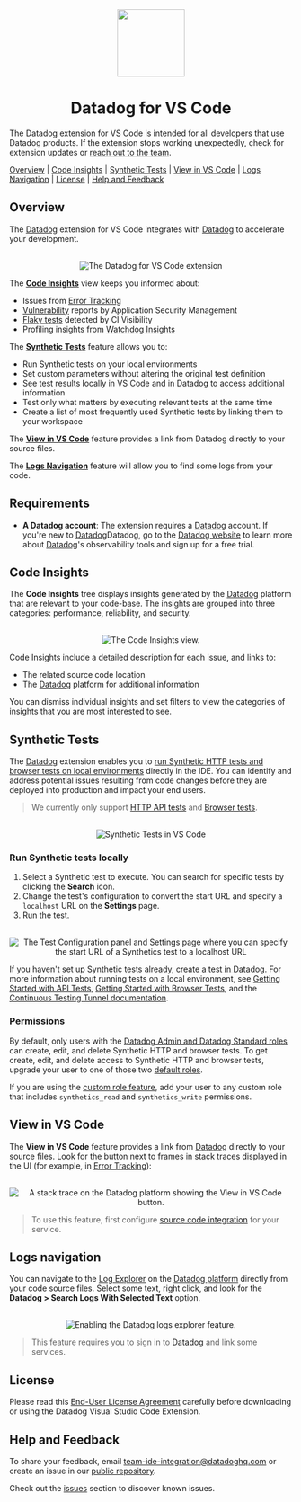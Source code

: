 <!-- markdownlint-disable MD033 -->
<!-- markdownlint-disable MD041 -->
<div align="center">
<img src="assets/images/readme/logo.png" width="120">
<h1> Datadog for VS Code </h1>
</div>
<!-- markdownlint-enable MD041 -->
<!-- markdownlint-enable MD033 -->

The Datadog extension for VS Code is intended for all developers that use Datadog products. If the extension stops working unexpectedly, check for extension updates or [reach out to the team](#help-and-feedback).

[Overview](#overview)
| [Code Insights](#code-insights)
| [Synthetic Tests](#synthetic-tests)
| [View in VS Code](#view-in-vs-code)
| [Logs Navigation](#logs-navigation)
| [License](#license)
| [Help and Feedback](#help-and-feedback)

## Overview

The [Datadog][datadog] extension for VS Code integrates with [Datadog][datadog] to accelerate your development.

<!-- markdownlint-disable MD033 -->
<!-- markdownlint-disable MD041 -->
<center>
<br/>
<div><img src="assets/images/readme/0723/datadog-vscode.png" alt="The Datadog for VS Code extension" /></div>
</center>
<!-- markdownlint-enable MD041 -->
<!-- markdownlint-enable MD033 -->

The [**Code Insights**](#code-insights) view keeps you informed about:

- Issues from [Error Tracking][error_tracking]
- [Vulnerability][vulnerability_management] reports by Application Security Management
- [Flaky tests][flaky_test_management] detected by CI Visibility
- Profiling insights from [Watchdog Insights][watchdog]

The [**Synthetic Tests**](#synthetic-tests) feature allows you to:

- Run Synthetic tests on your local environments
- Set custom parameters without altering the original test definition
- See test results locally in VS Code and in Datadog to access additional information
- Test only what matters by executing relevant tests at the same time
- Create a list of most frequently used Synthetic tests by linking them to your workspace

The [**View in VS Code**](#view-in-vs-code) feature provides a link from Datadog directly to your source files.

The [**Logs Navigation**](#logs-navigation) feature will allow you to find some logs from your code.

## Requirements

- **A Datadog account**: The extension requires a [Datadog][datadog] account. If you're new to [Datadog][datadog]Datadog, go to the [Datadog website][datadog] to learn more about [Datadog][datadog]'s observability tools and sign up for a free trial.

## Code Insights

The **Code Insights** tree displays insights generated by the [Datadog][datadog] platform that are relevant to your code-base. The insights are grouped into three categories: performance, reliability, and security.

<!-- markdownlint-disable MD033 -->
<!-- markdownlint-disable MD041 -->
<center>
<br/>
<div><img src="assets/images/readme/0723/code-insights.png" alt="The Code Insights view." /></div>
</center>
<!-- markdownlint-enable MD041 -->
<!-- markdownlint-enable MD033 -->

Code Insights include a detailed description for each issue, and links to:

- The related source code location
- The [Datadog][datadog] platform for additional information

You can dismiss individual insights and set filters to view the categories of insights that you are most interested to see.

## Synthetic Tests

The [Datadog][datadog] extension enables you to [run Synthetic HTTP tests and browser tests on local environments][synthetics_tunnel] directly in the IDE. You can identify and address potential issues resulting from code changes before they are deployed into production and impact your end users.

> We currently only support [HTTP API tests][api_tests] and [Browser tests][browser_tests].

<!-- markdownlint-disable MD033 -->
<!-- markdownlint-disable MD041 -->
<center>
<br/>
<div><img src="assets/images/readme/0723/vscode-extension-demo.png" alt="Synthetic Tests in VS Code"/></div>
</center>
<!-- markdownlint-enable MD041 -->
<!-- markdownlint-enable MD033 -->

### Run Synthetic tests locally

1. Select a Synthetic test to execute. You can search for specific tests by clicking the **Search** icon.
2. Change the test's configuration to convert the start URL and specify a `localhost` URL on the **Settings** page.
3. Run the test.

<!-- markdownlint-disable MD033 -->
<!-- markdownlint-disable MD041 -->
<center>
<br/>
<div><img src="assets/images/readme/0723/test_configuration_modified_starturl.png" alt="The Test Configuration panel and Settings page where you can specify the start URL of a Synthetics test to a localhost URL"/></div>
</center>
<!-- markdownlint-enable MD041 -->
<!-- markdownlint-enable MD033 -->

If you haven't set up Synthetic tests already, [create a test in Datadog][synthetics_create]. For more information about running tests on a local environment, see [Getting Started with API Tests][synthetics_started], [Getting Started with Browser Tests][synthetics_browser], and the [Continuous Testing Tunnel documentation][synthetics_tunnel].

### Permissions

By default, only users with the [Datadog Admin and Datadog Standard roles][datadog_default_roles] can create, edit, and delete Synthetic HTTP and browser tests. To get create, edit, and delete access to Synthetic HTTP and browser tests, upgrade your user to one of those two [default roles][datadog_default_roles].

If you are using the [custom role feature][datadog_custom_roles], add your user to any custom role that includes `synthetics_read` and `synthetics_write` permissions.

## View in VS Code

The **View in VS Code** feature provides a link from [Datadog][datadog] directly to your source files. Look for the button next to frames in stack traces displayed in the UI (for example, in [Error Tracking][error_tracking]):

<!-- markdownlint-disable MD033 -->
<!-- markdownlint-disable MD041 -->
<center>
<br/>
<div><img src="assets/images/readme/0723/view-in-vscode.png" alt="A stack trace on the Datadog platform showing the View in VS Code button."/></div>
</center>
<!-- markdownlint-enable MD041 -->
<!-- markdownlint-enable MD033 -->

> To use this feature, first configure [source code integration][source_code_integration] for your service.

## Logs navigation

You can navigate to the [Log Explorer][log_explorer] on the [Datadog platform][datadog] directly from your code source files. Select some text, right click, and look for the **Datadog > Search Logs With Selected Text** option.

<!-- markdownlint-disable MD033 -->
<!-- markdownlint-disable MD041 -->
<center>
<br/>
<div><img src="assets/images/readme/0723/log.png" alt="Enabling the Datadog logs explorer feature."/></div>
</center>
<!-- markdownlint-enable MD041 -->
<!-- markdownlint-enable MD033 -->

> This feature requires you to sign in to [Datadog][datadog] and link some services.

## License

Please read this [End-User License Agreement][eula] carefully before downloading or using the Datadog Visual Studio Code Extension.

## Help and Feedback

To share your feedback, email [team-ide-integration@datadoghq.com][feedback_email] or create an issue in our [public repository][public_repo].

Check out the [issues][known_issues] section to discover known issues.

[synthetics_tunnel]: https://docs.datadoghq.com/continuous_testing/testing_tunnel/
[datadog]: https://www.datadoghq.com/
[synthetics_create]: https://app.datadoghq.com/synthetics/create
[synthetics_started]: https://docs.datadoghq.com/getting_started/synthetics/api_test/
[synthetics_browser]: https://docs.datadoghq.com/getting_started/synthetics/browser_test
[source_code_integration]: https://docs.datadoghq.com/integrations/guide/source-code-integration/
[datadog_default_roles]: https://docs.datadoghq.com/account_management/rbac/?tab=datadogapplication#datadog-default-roles
[datadog_custom_roles]: https://docs.datadoghq.com/account_management/rbac/?tab=datadogapplication#custom-roles
[feedback_email]: mailto:team-ide-integration@datadoghq.com
[error_tracking]: https://docs.datadoghq.com/tracing/error_tracking/
[vulnerability_management]: https://docs.datadoghq.com/security/application_security/vulnerability_management/
[flaky_test_management]: https://docs.datadoghq.com/continuous_integration/guides/flaky_test_management/
[watchdog]: https://docs.datadoghq.com/watchdog/insights/
[public_repo]: https://github.com/DataDog/datadog-for-vscode
[known_issues]: https://github.com/DataDog/datadog-for-vscode/issues?q=is%3Aissue
[eula]: https://www.datadoghq.com/legal/software-licenses/vs-code
[api_tests]: https://docs.datadoghq.com/synthetics/api_tests/http_tests/?tab=requestoptions
[browser_tests]: https://docs.datadoghq.com/synthetics/browser_tests/?tab=requestoptions
[log_explorer]: https://docs.datadoghq.com/logs/explorer/
